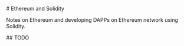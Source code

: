 # Ethereum and Solidity

Notes on Ethereum and developing DAPPs on Ethereum network using Solidity.

## TODO
